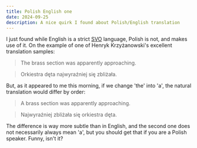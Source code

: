 ```yaml
---
title: Polish English one
date: 2024-09-25
description: A nice quirk I found about Polish/English translation
---
```


I just found while English is a strict [SVO][wiki-svo] language, Polish is not, and makes use of it. On the example of one of Henryk Krzyżanowski's excellent translation samples:

> The brass section was apparently approaching.

> Orkiestra dęta najwyraźniej się zbliżała.

But, as it appeared to me this morning, if we change 'the' into 'a', the natural translation would differ by order:

> A brass section was apparently approaching.

> Najwyraźniej zbliżała się orkiestra dęta.

The difference is way more subtle than in English, and the second one does not necessarily always mean 'a', but you should get that if you are a Polish speaker. Funny, isn't it?


[wiki-svo]: https://en.m.wikipedia.org/wiki/Subject–verb–object_word_order
